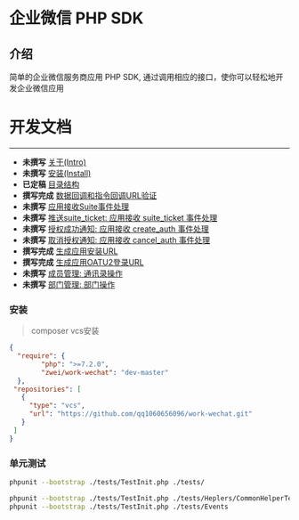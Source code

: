 企业微信 PHP SDK
=====

介绍
-----

简单的企业微信服务商应用 PHP SDK, 通过调用相应的接口，使你可以轻松地开发企业微信应用


开发文档
===============================

----
* **未撰写** [关于(Intro)](docs/md/1.0-INTRO.md)
* **未撰写** [安装(Install)](docs/md/2.0-INSTALL.md)
* **已定稿** [目录结构](docs/md/2.5-APPLICATION-STRUCT.md)
* **撰写完成** [数据回调和指令回调URL验证](docs/md/3.0-VALIDATE-URL.md)
* **未撰写** [应用接收Suite事件处理](docs/md/4.0-RECEVIE-SUITE-EVENT.md)
* **未撰写** [推送suite_ticket: 应用接收 suite_ticket 事件处理](docs/md/5.0-SUITE-TICKET.md)
* **未撰写** [授权成功通知: 应用接收 create_auth 事件处理](docs/md/6.0-INSTALL-NOTIFY.md)
* **未撰写** [取消授权通知: 应用接收 cancel_auth 事件处理](docs/md/6.5-UNINSTALL-NOTIFY.md)
* **撰写完成** [生成应用安装URL](docs/md/7.0-GENERATE-INSTALL-URL.md)
* **撰写完成** [生成应用OATU2登录URL](docs/md/8.0-GENERATE-OAUTH2-URL.md)
* **未撰写** [成员管理: 通讯录操作](docs/md/6.5-UNINSTALL-NOTIFY.md)
* **未撰写** [部门管理: 部门操作](docs/md/6.5-UNINSTALL-NOTIFY.md)


### 安装
> composer vcs安装
```json
{
  "require": {
        "php": ">=7.2.0",
        "zwei/work-wechat": "dev-master"
  },
 "repositories": [
   {
     "type": "vcs",
     "url": "https://github.com/qq1060656096/work-wechat.git"
   }
 ]
}
```

### 单元测试
```sh
phpunit --bootstrap ./tests/TestInit.php ./tests/

phpunit --bootstrap ./tests/TestInit.php ./tests/Heplers/CommonHelperTest.php
phpunit --bootstrap ./tests/TestInit.php ./tests/Events
```
